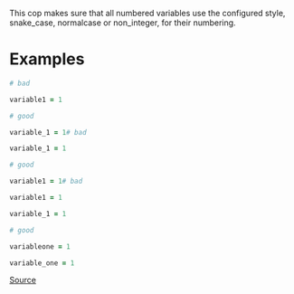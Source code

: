
This cop makes sure that all numbered variables use the
configured style, snake_case, normalcase or non_integer,
for their numbering.

# Examples

```ruby
# bad

variable1 = 1

# good

variable_1 = 1# bad

variable_1 = 1

# good

variable1 = 1# bad

variable1 = 1

variable_1 = 1

# good

variableone = 1

variable_one = 1
```

[Source](http://www.rubydoc.info/gems/rubocop/RuboCop/Cop/Naming/VariableNumber)